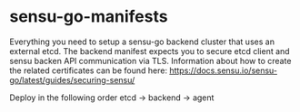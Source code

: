 # sensu-go-manifests
Everything you need to setup a sensu-go backend cluster that uses an external etcd.
The backend manifest expects you to secure etcd client and sensu backen API communication via TLS.
Information about how to create the related certificates can be found here:
https://docs.sensu.io/sensu-go/latest/guides/securing-sensu/

Deploy in the following order etcd -> backend -> agent